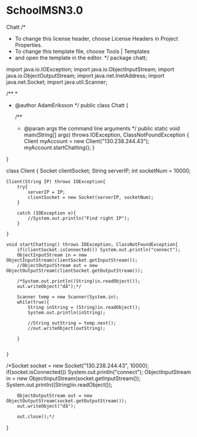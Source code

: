 # SchoolMSN3.0
Chatt
/*
 * To change this license header, choose License Headers in Project Properties.
 * To change this template file, choose Tools | Templates
 * and open the template in the editor.
 */
package chatt;

import java.io.IOException;
import java.io.ObjectInputStream;
import java.io.ObjectOutputStream;
import java.net.InetAddress;
import java.net.Socket;
import java.util.Scanner;

/**
 *
 * @author AdamEriksson
 */
public class Chatt {

    /**
     * @param args the command line arguments
     */
    public static void main(String[] args) throws IOException, ClassNotFoundException {
       Client myAccount = new Client("130.238.244.43");
       myAccount.startChatting();
    }
    
}

class Client {
    Socket clientSocket;
    String serverIP;
    int socketNum = 10000;
    
    Client(String IP) throws IOException{
        try{
            serverIP = IP;
            clientSocket = new Socket(serverIP, socketNum);
        }
        
        catch (IOException e){
            //System.out.println("Find right IP");
        }
        
    }
    
    void startChatting() throws IOException, ClassNotFoundException{
        if(clientSocket.isConnected()) System.out.println("connect");
        ObjectInputStream in = new ObjectInputStream(clientSocket.getInputStream());
        //ObjectOutputStream out = new ObjectOutputStream(clientSocket.getOutputStream());
        
        /*System.out.println((String)in.readObject());
        out.writeObject("då");*/
        
        Scanner temp = new Scanner(System.in);
        while(true){
            String inString = (String)in.readObject();
            System.out.println(inString);
            
            //String outString = temp.next();
            //out.writeObject(outString);
            
        }
        
        
    }
   /*Socket socket = new Socket("130.238.244.43", 10000);
        if(socket.isConnected()) System.out.println("connect");
         ObjectInputStream in = new ObjectInputStream(socket.getInputStream());
        System.out.println((String)in.readObject());
        
        ObjectOutputStream out = new ObjectOutputStream(socket.getOutputStream());
        out.writeObject("då");
     
        out.close();*/
}

